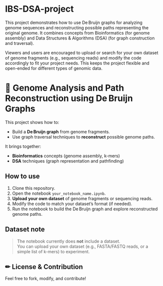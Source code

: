 # IBS-DSA-project
This project demonstrates how to use De Bruijn graphs for analyzing genome sequences and reconstructing possible paths representing the original genome. It combines concepts from Bioinformatics (for genome assembly) and Data Structures &amp; Algorithms (DSA) (for graph construction and traversal).

Viewers and users are encouraged to upload or search for your own dataset of genome fragments (e.g., sequencing reads) and modify the code accordingly to fit your project needs.
This keeps the project flexible and open-ended for different types of genomic data.


# 🧬 Genome Analysis and Path Reconstruction using De Bruijn Graphs

This project shows how to:
- Build a **De Bruijn graph** from genome fragments.
- Use graph traversal techniques to **reconstruct** possible genome paths.

It brings together:
- **Bioinformatics** concepts (genome assembly, k-mers)
- **DSA** techniques (graph representation and pathfinding)

##  How to use
1. Clone this repository.
2. Open the notebook `your_notebook_name.ipynb`.
3. **Upload your own dataset** of genome fragments or sequencing reads.
4. Modify the code to match your dataset’s format (if needed).
5. Run the notebook to build the De Bruijn graph and explore reconstructed genome paths.

##  Dataset note
> The notebook currently does **not** include a dataset.  
> You can upload your own dataset (e.g., FASTA/FASTQ reads, or a simple list of k-mers) to experiment.

## ✏ License & Contribution
Feel free to fork, modify, and contribute!
